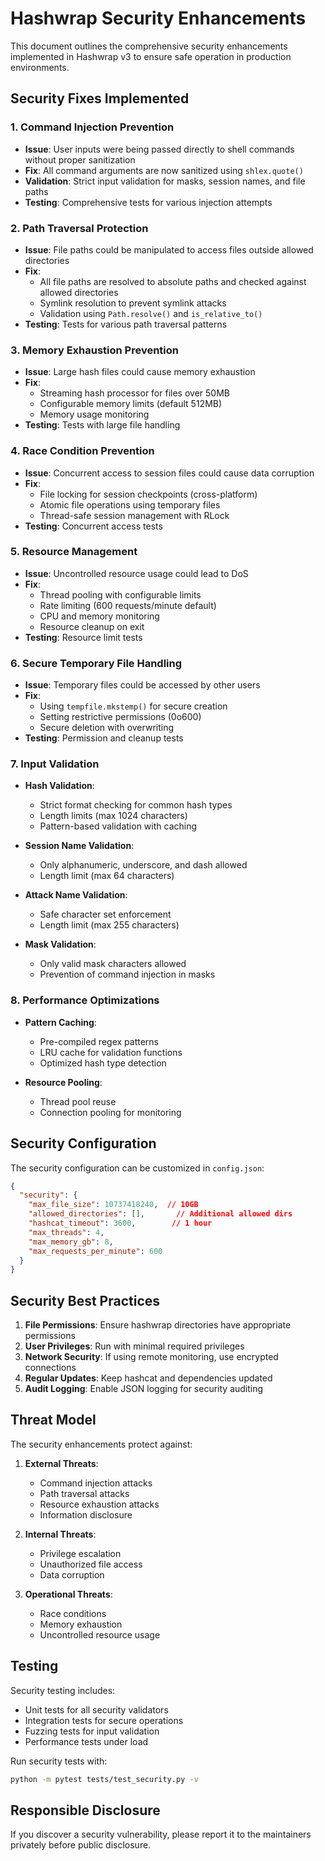# Hashwrap Security Enhancements

This document outlines the comprehensive security enhancements implemented in Hashwrap v3 to ensure safe operation in production environments.

## Security Fixes Implemented

### 1. Command Injection Prevention
- **Issue**: User inputs were being passed directly to shell commands without proper sanitization
- **Fix**: All command arguments are now sanitized using `shlex.quote()` 
- **Validation**: Strict input validation for masks, session names, and file paths
- **Testing**: Comprehensive tests for various injection attempts

### 2. Path Traversal Protection
- **Issue**: File paths could be manipulated to access files outside allowed directories
- **Fix**: 
  - All file paths are resolved to absolute paths and checked against allowed directories
  - Symlink resolution to prevent symlink attacks
  - Validation using `Path.resolve()` and `is_relative_to()`
- **Testing**: Tests for various path traversal patterns

### 3. Memory Exhaustion Prevention
- **Issue**: Large hash files could cause memory exhaustion
- **Fix**:
  - Streaming hash processor for files over 50MB
  - Configurable memory limits (default 512MB)
  - Memory usage monitoring
- **Testing**: Tests with large file handling

### 4. Race Condition Prevention
- **Issue**: Concurrent access to session files could cause data corruption
- **Fix**:
  - File locking for session checkpoints (cross-platform)
  - Atomic file operations using temporary files
  - Thread-safe session management with RLock
- **Testing**: Concurrent access tests

### 5. Resource Management
- **Issue**: Uncontrolled resource usage could lead to DoS
- **Fix**:
  - Thread pooling with configurable limits
  - Rate limiting (600 requests/minute default)
  - CPU and memory monitoring
  - Resource cleanup on exit
- **Testing**: Resource limit tests

### 6. Secure Temporary File Handling
- **Issue**: Temporary files could be accessed by other users
- **Fix**:
  - Using `tempfile.mkstemp()` for secure creation
  - Setting restrictive permissions (0o600)
  - Secure deletion with overwriting
- **Testing**: Permission and cleanup tests

### 7. Input Validation
- **Hash Validation**:
  - Strict format checking for common hash types
  - Length limits (max 1024 characters)
  - Pattern-based validation with caching
  
- **Session Name Validation**:
  - Only alphanumeric, underscore, and dash allowed
  - Length limit (max 64 characters)
  
- **Attack Name Validation**:
  - Safe character set enforcement
  - Length limit (max 255 characters)
  
- **Mask Validation**:
  - Only valid mask characters allowed
  - Prevention of command injection in masks

### 8. Performance Optimizations
- **Pattern Caching**:
  - Pre-compiled regex patterns
  - LRU cache for validation functions
  - Optimized hash type detection
  
- **Resource Pooling**:
  - Thread pool reuse
  - Connection pooling for monitoring

## Security Configuration

The security configuration can be customized in `config.json`:

```json
{
  "security": {
    "max_file_size": 10737418240,  // 10GB
    "allowed_directories": [],       // Additional allowed dirs
    "hashcat_timeout": 3600,        // 1 hour
    "max_threads": 4,
    "max_memory_gb": 8,
    "max_requests_per_minute": 600
  }
}
```

## Security Best Practices

1. **File Permissions**: Ensure hashwrap directories have appropriate permissions
2. **User Privileges**: Run with minimal required privileges
3. **Network Security**: If using remote monitoring, use encrypted connections
4. **Regular Updates**: Keep hashcat and dependencies updated
5. **Audit Logging**: Enable JSON logging for security auditing

## Threat Model

The security enhancements protect against:

1. **External Threats**:
   - Command injection attacks
   - Path traversal attacks
   - Resource exhaustion attacks
   - Information disclosure

2. **Internal Threats**:
   - Privilege escalation
   - Unauthorized file access
   - Data corruption

3. **Operational Threats**:
   - Race conditions
   - Memory exhaustion
   - Uncontrolled resource usage

## Testing

Security testing includes:
- Unit tests for all security validators
- Integration tests for secure operations
- Fuzzing tests for input validation
- Performance tests under load

Run security tests with:
```bash
python -m pytest tests/test_security.py -v
```

## Responsible Disclosure

If you discover a security vulnerability, please report it to the maintainers privately before public disclosure.